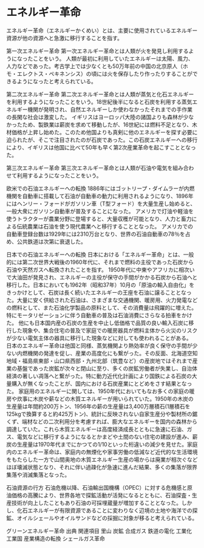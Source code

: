 # エネルギー革命

エネルギー革命（エネルギーかくめい）とは、主要に使用されているエネルギー資源が他の資源へと急激に移行することを指す。

第一次エネルギー革命
第一次エネルギー革命とは人類が火を発見し利用するようになったことをいう。
人類が最初に利用していたエネルギーは太陽、風力、人力などであった。考古学上では少なくとも50万年前の中国の北京原人（ホモ・エレクトス・ペキネンシス）の頃には火を保存したり作ったりすることができるようになったと考えられている。

第二次エネルギー革命
第二次エネルギー革命とは人類が蒸気と化石エネルギーを利用するようになったことをいう。18世紀後半になると石炭を利用する蒸気エネルギー機関が発明され、自然エネルギーしか使わなかったそれまでの手作業の長閑な社会は激変した。
イギリスはヨーロッパ大陸の諸国よりも森林が少なかったため、製鉄業は薪炭を求めて移動したが、16世紀には燃料不足となり、木材価格が上昇し始めた。このため他国よりも真剣に他のエネルギーを探す必要に迫られたが、そこで注目されたのが石炭であった。この石炭エネルギーへの移行により、イギリスは他国に比べて50年も早く第2次産業革命を起こすこととなった。

第三次エネルギー革命
第三次エネルギー革命とは人類が石油や電気を組み合わせて利用するようになったことをいう。

欧米での石油エネルギーへの転換
1886年にはゴットリープ・ダイムラーが内燃機関を自動車に搭載して石油が自動車の動力に利用されるようになり、1896年にはヘンリー・フォードがガソリン車（T型フォード）を大量生産し始めると、一般大衆にガソリン自動車が普及することになった。
アメリカで灯油や軽油を使うトラクターが農業分野に登場すると、大量収穫が可能となり、人力と畜力による伝統農業は石油を使う現代農業へと移行することとなった。
アメリカでの自動車登録台数は1929年には2310万台となり、世界の石油自動車の78％を占め、公共鉄道は次第に衰退した。

日本での石油エネルギーへの転換
日本における「エネルギー革命」とは、一般的には第二次世界大戦後の1960年代に、それまで燃料の主役であった石炭から石油や天然ガスへ転換されたことを指す。
1950年代に中東やアフリカに相次いで大油田が発見され、エネルギーの主役が保守の手間がかかる石炭から石油へと移行した。日本においても1962年（昭和37年）10月の「原油の輸入自由化」をきっかけとして、石炭は長く続いたエネルギーの王座を石油に譲ることとなった。大量に安く供給された石油は、さまざまな交通機関、暖房用、火力発電などの燃料として、また石油化学製品の原料として、その消費量は飛躍的に増えた。特にモータリゼーションに伴う自動車の普及は石油消費にさらなる拍車をかけた。
他にも日本国内産の石炭の生産を中止し低価格で品質の良い輸入石炭に移行した現象や、集合住宅の普及で家庭での暖房器具が燃料主体から火災のリスクが少ない電気主体の器具に移行した現象などに対しても使われることがある。
日本のエネルギー革命は他国と同様、蒸気機関より熱効率が良く保守の手間が少ない内燃機関の発達を促し、産業の高度化にも繋がった。その反面、北海道空知地域・福島県東部・山口県西部・九州北部（筑豊など）の産炭地ではそれまで産業の基盤であった炭鉱が次々と閉山に至り、多くの炭鉱労働者が失業し、自治体経済の著しい凋落へと繋がった。特に動力近代化計画により国鉄による石炭の大量購入が無くなったことが、国内における石炭産業にとどめをさす結果となった。
家庭用のエネルギーに関しては、1950年代においてもなお多くの家庭の暖房や炊事に木炭や薪などの木質エネルギーが用いられていた。1950年の木炭の生産量は年間約200万トン、1956年の薪の生産量は3,400万層積石(1層積石を125kgで換算すると約425万トン)、統計に反映されない自家生産分や製材所の鋸くず、端材などの二次利用分を考慮すれば、膨大なエネルギーを国内の森林から調達していた。これら木質エネルギーは高度経済成長とともに急速に石油、ガス、電気などに移行するようになるとかまどや土間のない住宅の建設が進み、薪炭の生産量は1970年代までにかつての1/10といった桁違いの減少を見せた。家庭内のエネルギー革命は、家庭内の無煙化や家事労働の低減など近代的な生活環境をもたらした一方で山間奥地の木質エネルギー生産の場からは廃業が相次ぐなどほぼ壊滅状態となり、それに伴い過疎化が急速に進んだ結果、多くの集落が限界集落や消滅集落となった。

石油資源の行方
石油危機以降、石油輸出国機構（OPEC）に対する危機感と原油価格の高騰により、世界各地で探鉱活動が活発になるとともに、石油探査・生産技術が向上したこともあり石油の可採埋蔵量が増加することとなった。しかし、化石エネルギーが有限資源であることに変わりなく辺境の土地や海洋での探鉱、オイルシェールやオイルサンドなどの採掘に対象が移ると考えられている。

グリーンエネルギー革命
出典
関連項目
里山
炭鉱
合成ガス
鉄道の電化
工業化
工業国
産業構造の転換
シェールガス革命